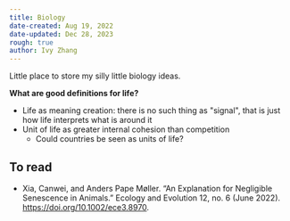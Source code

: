 ```yaml
---
title: Biology
date-created: Aug 19, 2022
date-updated: Dec 28, 2023
rough: true 
author: Ivy Zhang
---
```


Little place to store my silly little biology ideas.

**What are good definitions for life?**

- Life as meaning creation: there is no such thing as "signal", that is just how life interprets what is around it
- Unit of life as greater internal cohesion than competition
  - Could countries be seen as units of life?

## To read

- Xia, Canwei, and Anders Pape Møller. “An Explanation for Negligible Senescence in Animals.” Ecology and Evolution 12, no. 6 (June 2022). <https://doi.org/10.1002/ece3.8970>.
